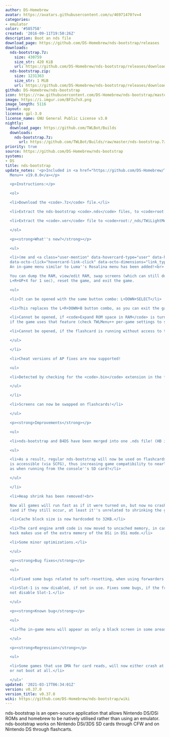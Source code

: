 ```yaml
---
author: DS-Homebrew
avatar: https://avatars.githubusercontent.com/u/46971470?v=4
categories:
- emulator
color: '#585758'
created: '2016-09-11T19:50:26Z'
description: Boot an nds file
download_page: https://github.com/DS-Homebrew/nds-bootstrap/releases
downloads:
  nds-bootstrap.7z:
    size: 430759
    size_str: 420 KiB
    url: https://github.com/DS-Homebrew/nds-bootstrap/releases/download/v0.37.0/nds-bootstrap.7z
  nds-bootstrap.zip:
    size: 1231363
    size_str: 1 MiB
    url: https://github.com/DS-Homebrew/nds-bootstrap/releases/download/v0.37.0/nds-bootstrap.zip
github: DS-Homebrew/nds-bootstrap
icon: https://raw.githubusercontent.com/DS-Homebrew/nds-bootstrap/master/retail/assets/icon.bmp
image: https://i.imgur.com/BFIu7xX.png
image_length: 5116
layout: app
license: gpl-3.0
license_name: GNU General Public License v3.0
nightly:
  download_page: https://github.com/TWLBot/Builds
  downloads:
    nds-bootstrap.7z:
      url: https://github.com/TWLBot/Builds/raw/master/nds-bootstrap.7z
priority: true
source: https://github.com/DS-Homebrew/nds-bootstrap
systems:
- DS
title: nds-bootstrap
update_notes: '<p>Included in <a href="https://github.com/DS-Homebrew/TWiLightMenu/releases/tag/v19.0.0"><strong>TW</strong>i<strong>L</strong>ight
  Menu++ v19.0.0</a></p>

  <p>Instructions:</p>

  <ol>

  <li>Download the <code>.7z</code> file.</li>

  <li>Extract the nds-bootstrap <code>.nds</code> files, to <code>root:/_nds</code>.</li>

  <li>Extract the <code>.ver</code> file to <code>root:/_nds/TWiLightMenu</code>.</li>

  </ol>

  <p><strong>What''s new?</strong></p>

  <ul>

  <li>(me and <a class="user-mention" data-hovercard-type="user" data-hovercard-url="/users/Epicpkmn11/hovercard"
  data-octo-click="hovercard-link-click" data-octo-dimensions="link_type:self" href="https://github.com/Epicpkmn11">@Epicpkmn11</a>)
  An in-game menu similar to Luma''s Rosalina menu has been added!<br>

  You can dump the RAM, view/edit RAM, swap screens (which can still done by holding
  L+R+UP+X for 1 sec), reset the game, and exit the game.

  <ul>

  <li>It can be opened with the same button combo: L+DOWN+SELECT</li>

  <li>This replaces the L+R+DOWN+B button combo, as you can exit the game in the menu.</li>

  <li>Cannot be opened, if <code>Expand ROM space in RAM</code> is turned on, and
  if the game uses that feature (check TWLMenu++ per-game settings to see).</li>

  <li>Cannot be opened, if the flashcard is running without access to the DSi hardware.</li>

  </ul>

  </li>

  <li>Cheat versions of AP fixes are now supported!

  <ul>

  <li>Detected by checking for the <code>.bin</code> extension in the filename.</li>

  </ul>

  </li>

  <li>Screens can now be swapped on flashcards!</li>

  </ul>

  <p><strong>Improvements</strong></p>

  <ul>

  <li>nds-bootstrap and B4DS have been merged into one .nds file! (HB is still separate.)

  <ul>

  <li>As a result, regular nds-bootstrap will now be used on flashcards, if DSi hardware
  is accessible (via SCFG), thus increasing game compatibility to nearly the same
  as when running from the console''s SD card!</li>

  </ul>

  </li>

  <li>Heap shrink has been removed!<br>

  Now all games will run fast as if it were turned on, but now no crashes will occur
  (and if they still occur, at least it''s unrelated to shrinking the game''s heap)!</li>

  <li>Cache block size is now hardcoded to 32KB.</li>

  <li>The card engine arm9 code is now moved to uncached memory, in case if a ROM
  hack makes use of the extra memory of the DSi in DSi mode.</li>

  <li>Some minor optimizations.</li>

  </ul>

  <p><strong>Bug fixes</strong></p>

  <ul>

  <li>Fixed some bugs related to soft-resetting, when using forwarders on 3DS consoles.</li>

  <li>Slot-1 is now disabled, if not in use. Fixes some bugs, if the frontend does
  not disable Slot-1.</li>

  </ul>

  <p><strong>Known bug</strong></p>

  <ul>

  <li>The in-game menu will appear as only a black screen in some areas of some games.</li>

  </ul>

  <p><strong>Regression</strong></p>

  <ul>

  <li>Some games that use DMA for card reads, will now either crash at some point,
  or not boot at all.</li>

  </ul>'
updated: '2021-03-17T06:34:01Z'
version: v0.37.0
version_title: v0.37.0
wiki: https://github.com/DS-Homebrew/nds-bootstrap/wiki
---
```

nds-bootstrap is an open-source application that allows Nintendo DS/DSi ROMs and homebrew to be natively utilised rather than using an emulator. nds-bootstrap works on Nintendo DSi/3DS SD cards through CFW and on Nintendo DS through flashcarts.